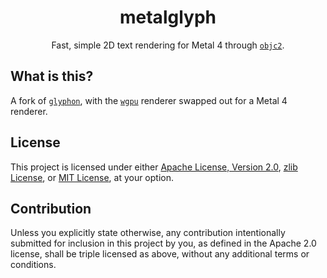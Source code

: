<div align="center">

# metalglyph

Fast, simple 2D text rendering for Metal 4 through [`objc2`](https://github.com/madsmtm/objc2).

</div>

## What is this?
A fork of [`glyphon`], with the [`wgpu`] renderer swapped out for a Metal 4 renderer.

[`glyphon`]: https://github.com/grovesNL/glyphon
[`wgpu`]: https://github.com/gfx-rs/wgpu

## License
This project is licensed under either [Apache License, Version 2.0](LICENSE-APACHE), [zlib License](LICENSE-ZLIB), or [MIT License](LICENSE-MIT), at your option.

## Contribution
Unless you explicitly state otherwise, any contribution intentionally submitted for inclusion in this project by you, as defined in the Apache 2.0 license, shall be triple licensed as above, without any additional terms or conditions.
